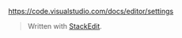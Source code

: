 https://code.visualstudio.com/docs/editor/settings


> Written with [StackEdit](https://stackedit.io/).
<!--stackedit_data:
eyJoaXN0b3J5IjpbMTk4ODU0NjIzXX0=
-->